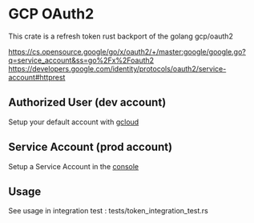 # GCP OAuth2

This crate is a refresh token rust backport of the golang gcp/oauth2

https://cs.opensource.google/go/x/oauth2/+/master:google/google.go?q=service_account&ss=go%2Fx%2Foauth2
https://developers.google.com/identity/protocols/oauth2/service-account#httprest

## Authorized User (dev account)

Setup your default account with [gcloud](https://cloud.google.com/sdk/gcloud/reference/auth/application-default)

## Service Account (prod account)

Setup a Service Account in the [console](https://cloud.google.com/docs/authentication/production#create_service_account)

## Usage

See usage in integration test : tests/token_integration_test.rs
